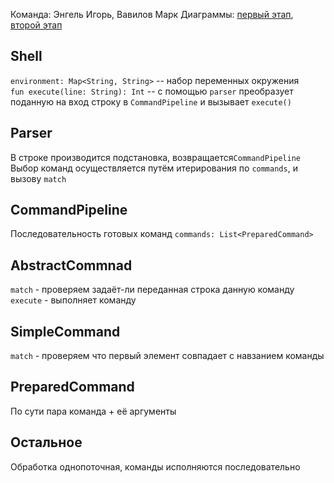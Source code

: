 Команда: Энгель Игорь, Вавилов Марк
Диаграммы: [первый этап](https://app.diagrams.net/#G1NCKTjDAzVfH0qoTYvEjekJihJgvRG-uT), [второй этап](https://app.diagrams.net/#G1scl4B9y2_bsXD_zG2miv4eju7DePTAo5)

## Shell   
`environment: Map<String, String>` -- набор переменных окружения  
`fun execute(line: String): Int` -- с помощью `parser` преобразует поданную на вход строку в `CommandPipeline` и вызывает `execute()`

## Parser

В строке производится подстановка, возвращается`CommandPipeline`
Выбор команд осуществляется путём итерирования по `commands`, и вызову `match`
  
  
## CommandPipeline  
  
Последовательность готовых команд `commands: List<PreparedCommand>`  

## AbstractCommnad

`match` - проверяем задаёт-ли переданная строка данную команду
`execute` - выполняет команду

## SimpleCommand

`match` - проверяем что первый элемент совпадает с навзанием команды
  
## PreparedCommand  
  
 По сути пара команда + её аргументы
  
## Остальное  
  
Обработка однопоточная, команды исполняются последовательно
